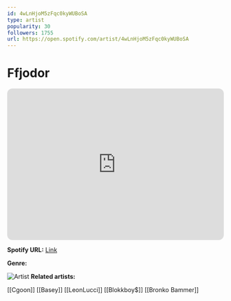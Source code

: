 ```yaml
---
id: 4wLnHjoM5zFqc0kyWUBoSA
type: artist
popularity: 30
followers: 1755
url: https://open.spotify.com/artist/4wLnHjoM5zFqc0kyWUBoSA
---
```

# Ffjodor

<iframe style="border-radius:12px" src="https://open.spotify.com/embed/artist/4wLnHjoM5zFqc0kyWUBoSA" width="100%" height="352" frameBorder="0" allowfullscreen="" allow="autoplay; clipboard-write; encrypted-media; fullscreen; picture-in-picture" loading="lazy"></iframe>

**Spotify URL:** [Link](https://open.spotify.com/artist/4wLnHjoM5zFqc0kyWUBoSA)

**Genre:** 

![Artist](https://i.scdn.co/image/ab6761610000e5eb4b6148c39833341d8a011977)
**Related artists:**

[[Cgoon]]
[[Basey]]
[[LeonLucci]]
[[Blokkboy$]]
[[Bronko Bammer]]
